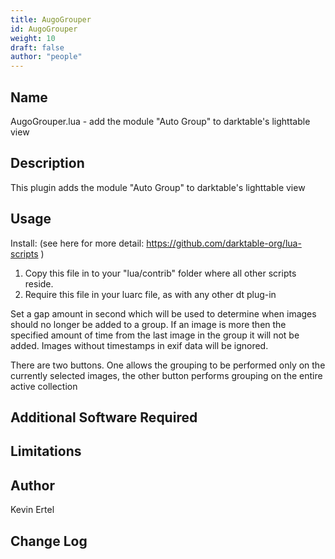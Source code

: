 ```yaml
---
title: AugoGrouper
id: AugoGrouper
weight: 10
draft: false
author: "people"
---
```


## Name

AugoGrouper.lua - add the module "Auto Group" to darktable's lighttable view

## Description

This plugin adds the module "Auto Group" to darktable's lighttable view

## Usage

Install: (see here for more detail: https://github.com/darktable-org/lua-scripts )
 1) Copy this file in to your "lua/contrib" folder where all other scripts reside. 
 2) Require this file in your luarc file, as with any other dt plug-in

Set a gap amount in second which will be used to determine when images should no 
longer be added to a group. If an image is more then the specified amount of time
from the last image in the group it will not be added. Images without timestamps 
in exif data will be ignored.

There are two buttons. One allows the grouping to be performed only on the currently
selected images, the other button performs grouping on the entire active collection

## Additional Software Required


## Limitations


## Author

Kevin Ertel

## Change Log
